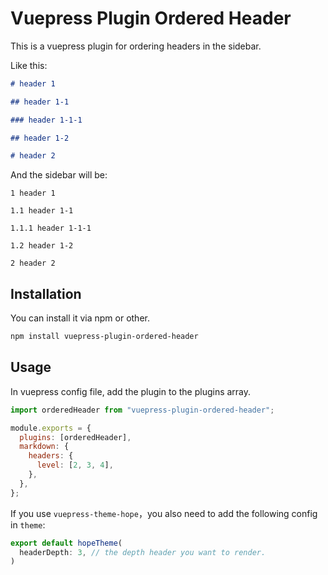 # Vuepress Plugin Ordered Header

This is a vuepress plugin for ordering headers in the sidebar.

Like this:

```markdown
# header 1

## header 1-1

### header 1-1-1

## header 1-2

# header 2
```

And the sidebar will be:

```
1 header 1

1.1 header 1-1

1.1.1 header 1-1-1

1.2 header 1-2

2 header 2
```

## Installation

You can install it via npm or other.

```bash
npm install vuepress-plugin-ordered-header
```

## Usage

In vuepress config file, add the plugin to the plugins array.

```javascript
import orderedHeader from "vuepress-plugin-ordered-header";

module.exports = {
  plugins: [orderedHeader],
  markdown: {
    headers: {
      level: [2, 3, 4],
    },
  },
};
```

If you use `vuepress-theme-hope`，you also need to add the following config in `theme`:

```js
export default hopeTheme(
  headerDepth: 3, // the depth header you want to render.
)
```
